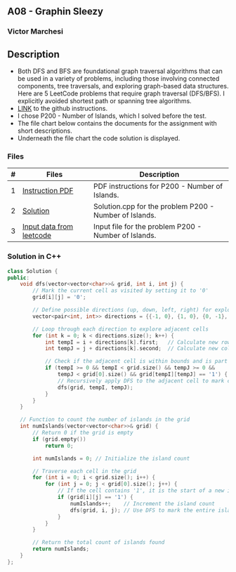 ## A08 - Graphin Sleezy
### Victor Marchesi

## Description

- Both DFS and BFS are foundational graph traversal algorithms that can be used in a variety of problems, including those involving connected components, tree traversals, and exploring graph-based data structures. Here are 5 LeetCode problems that require graph traversal (DFS/BFS). I explicitly avoided shortest path or spanning tree algorithms.
- [LINK](https://github.com/rugbyprof/4883-Programming_Techniques/tree/master/Assignments/08-A08) to the github instructions.
- I chose P200 - Number of Islands, which I solved before the test.
- The file chart below contains the documents for the assignment with short descriptions.
- Underneath the file chart the code solution is displayed.

### Files

|   #   | Files    | Description                      |
| :---: | -------- | -------------------------------- |
|  1  | [Instruction PDF](./p200.pdf) | PDF instructions for P200 - Number of Islands. |
|  2  | [Solution](./solution.cpp) | Solution.cpp for the problem P200 - Number of Islands. |
|  3  | [Input data from leetcode](./input.txt) | Input file for the problem P200 - Number of Islands. |

### Solution in C++
```c++
class Solution {
public:
    void dfs(vector<vector<char>>& grid, int i, int j) {
        // Mark the current cell as visited by setting it to '0'
        grid[i][j] = '0';

        // Define possible directions (up, down, left, right) for exploration
        vector<pair<int, int>> directions = {{-1, 0}, {1, 0}, {0, -1}, {0, 1}};

        // Loop through each direction to explore adjacent cells
        for (int k = 0; k < directions.size(); k++) {
            int tempI = i + directions[k].first;   // Calculate new row index
            int tempJ = j + directions[k].second;  // Calculate new column index

            // Check if the adjacent cell is within bounds and is part of an island ('1')
            if (tempI >= 0 && tempI < grid.size() && tempJ >= 0 &&
                tempJ < grid[0].size() && grid[tempI][tempJ] == '1') {
                // Recursively apply DFS to the adjacent cell to mark connected land
                dfs(grid, tempI, tempJ);
            }
        }
    }

    // Function to count the number of islands in the grid
    int numIslands(vector<vector<char>>& grid) {
        // Return 0 if the grid is empty
        if (grid.empty())
            return 0;

        int numIslands = 0; // Initialize the island count

        // Traverse each cell in the grid
        for (int i = 0; i < grid.size(); i++) {
            for (int j = 0; j < grid[0].size(); j++) {
                // If the cell contains '1', it is the start of a new island
                if (grid[i][j] == '1') {
                    numIslands++;    // Increment the island count
                    dfs(grid, i, j); // Use DFS to mark the entire island as visited
                }
            }
        }

        // Return the total count of islands found
        return numIslands;
    }
};
```